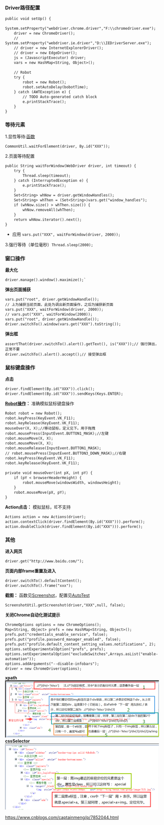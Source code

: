 ### Driver路径配置
```
public void setUp() {
    System.setProperty("webdriver.chrome.driver","F:\\chromedriver.exe");
    driver = new ChromeDriver();
    // System.setProperty("webdriver.ie.driver","D:\\IEDriverServer.exe");
    // driver = new InternetExplorerDriver();
    // driver = new EdgeDriver();
    js = (JavascriptExecutor) driver;
	vars = new HashMap<String, Object>();
    
    // Robot
    try {
		robot = new Robot();
		robot.setAutoDelay(bobotTime);
	} catch (AWTException e) {
		// TODO Auto-generated catch block
		e.printStackTrace();
	}
}
```
### 等待元素
1.显性等待:[函数](https://github.com/weimo110/TheSelenium/blob/master/CommonUtil.java)    
```
CommonUtil.waitForElement(driver, By.id("XXX"));
```
2.页面等待配置
```
public String waitForWindow(WebDriver driver, int timeout) {
    try {
        Thread.sleep(timeout);
    } catch (InterruptedException e) {
        e.printStackTrace();
    }
    Set<String> whNow = driver.getWindowHandles();
    Set<String> whThen = (Set<String>)vars.get("window_handles");
    if (whNow.size() > whThen.size()) {
        whNow.removeAll(whThen);
    }
    return whNow.iterator().next();
}
```
* 应用 `vars.put("XXX", waitForWindow(driver, 2000));`  

3.强行等待（单位毫秒）`Thread.sleep(2000);`  

### 窗口操作    
**最大化** 
```
driver.manage().window().maximize();` 
```
**弹出页面捕获**
```
vars.put("root", driver.getWindowHandle());
// 上为捕获当前页面，此处为调出新页面操作，之后为捕获新页面
vars.put("XXX", waitForWindow(driver, 2000));
// vars.put("XXX", waitForWindow(2000));
vars.put("root", driver.getWindowHandle());
driver.switchTo().window(vars.get("XXX").toString());
```
**弹出框**
```
assertThat(driver.switchTo().alert().getText(), is("XXX"));// 强行弹出，正常不要
driver.switchTo().alert().accept();// 接受弹出框
```
### 鼠标键盘操作
**点击** 
```
driver.findElement(By.id("XXX")).click();
driver.findElement(By.id("XXX")).sendKeys(Keys.ENTER);
```
**[Robot操作](https://blog.csdn.net/scholar_man/article/details/48035251)：** 准确模拟鼠标键盘操作
```
Robot robot = new Robot();
robot.keyPress(KeyEvent.VK_F11);
robot.keyRelease(KeyEvent.VK_F11);
mouseOver(X, X);//移动鼠标，定义见下。用于拖拽
robot.mousePress(InputEvent.BUTTON1_MASK);//左键
robot.mouseMove(X, X);
robot.mouseMove(X, X);
robot.mouseRelease(InputEvent.BUTTON1_MASK);
// robot.mousePress(InputEvent.BUTTON3_DOWN_MASK);//右键
robot.keyPress(KeyEvent.VK_F11);
robot.keyRelease(KeyEvent.VK_F11);

private void mouseOver(int pX, int pY) {
	if (pY < browserHeaderHeight) {
		robot.mouseMove(windowsWidth, windowsHeight);
	}
	robot.mouseMove(pX, pY);
}
```

**Action点击：** 模拟鼠标，IE不支持
```
Actions action = new Actions(driver);
action.contextClick(driver.findElement(By.id("XXX"))).perform();
action.doubleClick(driver.findElement(By.id("XXX"))).perform();
```
### 其他
**进入网页**  
```
driver.get("http://www.baidu.com/"); 
```
  
**页面内部frame重置及进入**
```
driver.switchTo().defaultContent(); 
driver.switchTo().frame("xxx");
```

**截图：** 函数见[Screenshot](https://github.com/weimo110/TheSelenium/blob/master/ScreenshotUtil.java)，配置见[AutoTest]()
```
ScreenshotUtil.getScreenshot(driver,"XXX",null, false);
```

**关闭Chrome自动化测试提示**
```
ChromeOptions options = new ChromeOptions();
Map<String, Object> prefs = new HashMap<String, Object>();
prefs.put("credentials_enable_service", false);
prefs.put("profile.password_manager_enabled", false);
prefs.put("profile.default_content_setting_values.notifications", 2);
options.setExperimentalOption("prefs", prefs);
options.setExperimentalOption("excludeSwitches",Arrays.asList("enable-automation"));
options.addArguments("--disable-infobars");
driver = new ChromeDriver(options);
```

**xpath**  
![xPath](images/xPath.png)  
**cssSelector**  
![css_selector](images/css_selector.png)

https://www.cnblogs.com/captainmeng/p/7852044.html
